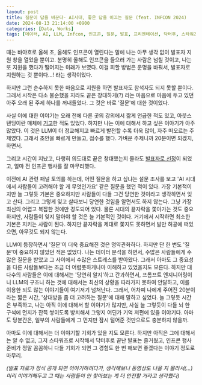 ```yaml
---
layout: post
title: 질문이 답을 바꾼다- AI시대, 좋은 답을 이끄는 질문 (feat. INFCON 2024)
date: 2024-08-13 21:14:00 +0900
categories: [Data, Works]
tags: [데이터, AI, LLM, Infcon, 인프콘, 질문, 발표, 프리젠테이션, 닥터후, 스타워즈]
---
```


때는 바야흐로 올해 초, 올해도 인프콘이 열린다는 말에 나는 아무 생각 없이 발표자 지원 창을 열었을 뿐이고. 분명히 올해도 인프콘을 들으러 가는 사람은 넘칠 것이고, 나는 또 지원을 했다가 떨어지는 미래가 보였다. 이걸 피할 방법은 운명을 바꿔서, 발표자로 지원하는 것 뿐이다...! 라는 생각이었다.

하지만 그런 순수하지 못한 마음으로 지원을 하면 발표자도 참석자도 되지 못할 뿐이다. 그래서 시작은 다소 불순했을 지라도 끝은 창대하게(?) 라는 마음으로 마음에 두고 있던 아주 오래 된 주제 하나를 꺼내들었다. 그 것은 바로 '질문'에 대한 것이었다.

사실 이에 대한 이야기는 오래 전에 다른 곳의 강의에서 짧게 언급한 적도 있고, 아웃스탠딩이란 매체에 [기고](https://outstanding.kr/aipe20230824)한 적도 있었다. 하지만 나는 이에 대해서 하고 싶은 이야기가 아주 많았다. 이 것은 LLM이 더 정교해지고 빠르게 발전할 수록 더욱 많이, 자주 떠오르는 주제였다. 그래서 초안을 빠르게 만들고, 접수를 했다. 가벼운 주제니까 20분이면 되겠지, 하면서.

그리고 시간이 지났고, 다행히 의도대로 끝은 창대했는지 몰라도 [발표자로 선정](https://www.inflearn.com/conf/infcon-2024/session-detail/861/)이 되었고, 얼마 전 인프콘 행사를 잘 마무리했다.

<object data="https://cojette.wordpress.com/wp-content/uploads/2024/08/ecb59ceca285ebb3b8-infcon2024_eab68ceca095ebafbc.pdf" width="800" height ="800" type='application/pdf'></object>

이전에 AI 관련 패널 토의를 하는데, 어떤 질문을 하고 싶냐는 설문 조사를 보고 'AI 시대에서 사람들이 고려해야 할 게 무엇인가요' 같은 질문을 했던 적이 있다. 가장 기본적이지만 늘 그렇듯 기본은 중요하지만 사람들이 다들 그건 당연한 것이라고 생각하면서 잊고 산다. 그리고 그렇게 잊고 살다보니 당연한 것임을 알면서도 하지 않는다. 그냥 가장 최신의 어렵고 복잡한 것에만 경도되어 있다. 물론 시대의 끝자락을 쫓아가는 것도 중요하지만, 사람들이 잊지 말아야 할 것은 늘 기본적인 것이다. 거기에서 시작하면 최소한 기본은 지키는 사람이 된다. 하지만 끝자락을 제대로 쫓지도 못하면서 발만 허공에 떠있으면, 아무것도 되지 않는다.

LLM이 등장하면서 '질문'이 더욱 중요해진 것은 명약관화하다. 하지만 단 한 번도 '질문'이 중요하지 않았던 적은 없었다. 나는 데이터 분석을 하면서, 수많은 사람들에게 수많은 질문을 받았고 그 사이에서 수많은 스트레스를 받아왔다. 그래서 아마도 그 중요성을 다른 사람들보다는 조금 더 어렴풋하게나마 이해하고 있었을지도 모른다. 하지만 대다수의 사람들은 이에 대해서는 '당연히 알지'하고 간과하면서, 프롬프트 엔지니어링이니 LLM의 구조니 하는 것에 대해서는 최신의 상황을 따라가지 못하여 안달하고, 이를 이용한 되도 않는 이야기들이 여기저기 넘쳐난다. 그래서, 어차피 나에게 주어진 20분이라는 짧은 시간, '상대방을 좀 더 고려하는 질문'에 대해 말하고 싶었다. 늘 그렇듯 시간은 부족하고, 나는 아직 이에 대해서 할 이야기가 많지만, 사실 늘 그렇듯이 다들 뇌 한 구석에 먼지가 잔뜩 쌓이도록 방치해서 그렇지 어딘가 기억 저편에 있을 이야기다. 아마도 당분간은, 일부의 사람들에게 그 먼지만 잠시 털어준 것만으로도 충분하지 않을까.

아마도 이에 대해서는 더 이야기할 기회가 있을 지도 모른다. 하지만 아직은 그에 대해서는 알 수 없고, 그저 스타워즈로 시작해서 닥터후로 끝난 발표는 즐거웠고, 인프콘 행사 준비가 정말 꼼꼼하니 다들 기회가 되면 그 경험도 한 번 해보면 좋겠다는 이야기 정도로 마무리.

*(발표 자료가 정식 공개 되면 이야기하려다가, 생각해보니 동영상도 나올 지 몰라서(...) 미리 이야기해두고 그 때는 사람들이 안 찾아보는 게 더 안전할 거라고 생각했다)*
